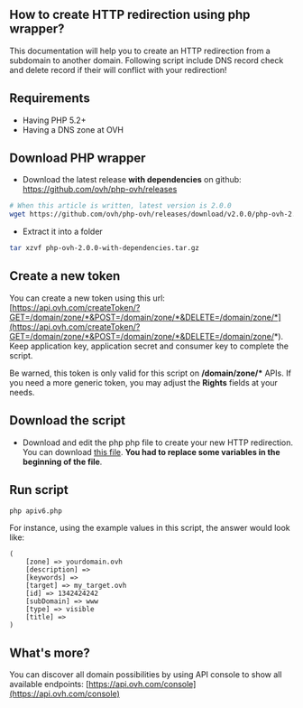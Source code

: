 How to create HTTP redirection using php wrapper?
-------------------------------------------------

This documentation will help you to create an HTTP redirection from a subdomain to another domain. Following script include DNS record check and delete record if their will conflict with your redirection!

## Requirements

- Having PHP 5.2+
- Having a DNS zone at OVH

## Download PHP wrapper

- Download the latest release **with dependencies** on github: https://github.com/ovh/php-ovh/releases

```bash
# When this article is written, latest version is 2.0.0
wget https://github.com/ovh/php-ovh/releases/download/v2.0.0/php-ovh-2.0.0-with-dependencies.tar.gz
```

- Extract it into a folder

```bash
tar xzvf php-ovh-2.0.0-with-dependencies.tar.gz 
```

## Create a new token

You can create a new token using this url: [https://api.ovh.com/createToken/?GET=/domain/zone/*&POST=/domain/zone/*&DELETE=/domain/zone/*](https://api.ovh.com/createToken/?GET=/domain/zone/*&POST=/domain/zone/*&DELETE=/domain/zone/*).
Keep application key, application secret and consumer key to complete the script.

Be warned, this token is only valid for this script on **/domain/zone/\*** APIs.
If you need a more generic token, you may adjust the **Rights** fields at your needs.

## Download the script

- Download and edit the php php file to create your new HTTP redirection. You can download [this file](https://github.com/ovh/php-ovh/blob/master/examples/create-Redirection/apiv6.php). **You had to replace some variables in the beginning of the file**.

## Run script

```bash
php apiv6.php
```

For instance, using the example values in this script, the answer would look like:
```
(
    [zone] => yourdomain.ovh
    [description] => 
    [keywords] => 
    [target] => my_target.ovh
    [id] => 1342424242
    [subDomain] => www
    [type] => visible
    [title] => 
)
```

## What's more?

You can discover all domain possibilities by using API console to show all available endpoints: [https://api.ovh.com/console](https://api.ovh.com/console)

